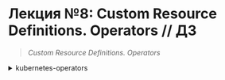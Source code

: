 # **Лекция №8: Custom Resource Definitions. Operators // ДЗ**
> _Custom Resource Definitions. Operators_
<details>
  <summary>kubernetes-operators</summary>

## **Задание:**
Описание собственного CRD, использование open-source операторов
Цель:

В данном дз студенты разберутся что такое CRD и как их использовать. Создадут собственный Custom Resource Refinition и собственный Custom Recource. Так же студенты напишут свой собственный оператор для взаимодействия с Mysql сервером в рамках кластера kubernetes.

Описание/Пошаговая инструкция выполнения домашнего задания:

Все действия описаны в методическом указании.

Критерии оценки:

0 б. - задание не выполнено
1 б. - задание выполнено
2 б. - выполнены все дополнительные задания

---

## **Выполнено:**

### 1. Подготовка

Запустим kubernetes кластер в minikube/создадим поддиректорию `deploy`
~~~bash
mkdir -p ./deploy
minikube start
~~~

### 2. Что должно быть в описании MySQL

Для создания pod с MySQL оператору понадобится знать:
-  Какой образ с MySQL использовать
-  Какую db создать
-  Какой пароль задать для доступа к MySQL

### 3. CustomResource

Создадим CustomResource `deploy/cr.yml` со следующим содержимым:
~~~yaml
apiVersion: otus.homework/v1
kind: MySQL
metadata:
  name: mysql-instance
spec:
  image: mysql:5.7
  database: otus-database
  password: # otuspassword  # Так делать не нужно, следует использовать secret
    valueFrom:
      secretKeyRef:
        name: mysql-secrets
        key: mysql-password
  storage_size: 1Gi
usless_data: "useless info"
---
apiVersion: v1
kind: Secret
metadata:
  name: mysql-secrets
type: Opaque
data:
  mysql-password: b3R1c3Bhc3N3b3Jk
~~~

~~~bash
echo -n otuspassword | base64
~~~


# **Полезное:**

Start
~~~bash
yc managed-kubernetes cluster start k8s-4otus
~~~

Stop
~~~bash
yc managed-kubernetes cluster stop k8s-4otus
~~~
</details>
